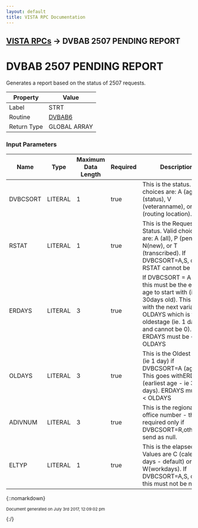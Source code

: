 ```yaml
---
layout: default
title: VISTA RPC Documentation
---
```


## [VISTA RPCs](TableOfContents) &#8594; DVBAB 2507 PENDING REPORT
# DVBAB 2507 PENDING REPORT

Generates a report based on the status of 2507 requests.

Property | Value
--- | ---
Label | STRT
Routine | [DVBAB6](http://code.osehra.org/dox/Routine_DVBAB6_source.html)
Return Type | GLOBAL ARRAY


### Input Parameters

Name | Type | Maximum Data Length | Required | Description
--- | --- | --- | --- | ---
DVBCSORT | LITERAL | 1 | true | This is  the status.  Valid choices are: A (age), S (status), V (veteranname), or R (routing location).
RSTAT | LITERAL | 1 | true | This is the Request Status.  Valid choices are: A (all), P (pending), N(new), or T (transcribed).  If DVBCSORT&#x3D;A,S, or V - RSTAT cannot be null.
ERDAYS | LITERAL | 3 | true | If DVBCSORT &#x3D; A (age) this must be the earliest age to start with (ie. 30days old).  This goes with the next variable OLDAYS which is the oldestage (ie. 1 day old and cannot be 0).  ERDAYS must be &lt; OLDAYS
OLDAYS | LITERAL | 3 | true | This is the Oldest age (ie 1 day) if DVBCSORT&#x3D;A (age).  This goes withERDAYS (earliest age - ie 30 days).  ERDAYS must be &lt; OLDAYS
ADIVNUM | LITERAL | 3 | true | This is the regional office number - this is required only if DVBCSORT&#x3D;R,otherwise send as null.
ELTYP | LITERAL | 1 | true | This is the elapsed time.  Values are C (calendar days - default) or W(workdays).  If DVBCSORT&#x3D;A,S, or V - this must not be null.



{::nomarkdown} <br/><p style="font-size: 11px">Document generated on July 3rd 2017, 12:09:02 pm</p>{:/}